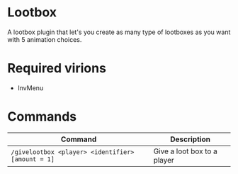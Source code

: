 # Lootbox
A lootbox plugin that let's you create as many type of lootboxes as you want with 5 animation choices.

# Required virions
 - InvMenu

# Commands
| Command | Description |
| --- | --- |
| `/givelootbox <player> <identifier> [amount = 1]` | Give a loot box to a player |
